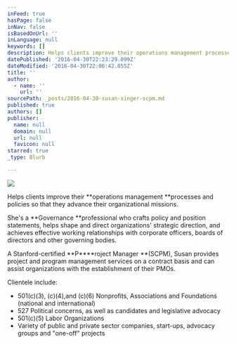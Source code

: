 ```yaml
---
inFeed: true
hasPage: false
inNav: false
isBasedOnUrl: ''
inLanguage: null
keywords: []
description: Helps clients improve their operations management processes and policies so that they advance their organizational missions.
datePublished: '2016-04-30T22:23:29.099Z'
dateModified: '2016-04-30T22:06:42.055Z'
title: ''
author:
  - name: ''
    url: ''
sourcePath: _posts/2016-04-30-susan-singer-scpm.md
published: true
authors: []
publisher:
  name: null
  domain: null
  url: null
  favicon: null
starred: true
_type: Blurb

---
```

![](https://s3-us-west-2.amazonaws.com/the-grid-img/p/2a7ab6a41ad43362f689a8343748a6de10d7cb1b.jpg)

Helps clients improve their **operations management **processes and policies so that they advance their organizational missions.

She's a **Governance **professional who crafts policy and position statements, helps shape and direct organizations' strategic direction, and achieves effective working relationships with corporate officers, boards of directors and other governing bodies.

A Stanford-certified **P****roject Manager **(SCPM), Susan provides project and program management services on a contract basis and can assist organizations with the establishment of their PMOs.

Clientele include:

* 501(c)(3), (c)(4),and (c)(6) Nonprofits, Associations and Foundations (national and international)
* 527 Political concerns, as well as candidates and legislative advocacy
* 501(c)(5) Labor Organizations
* Variety of public and private sector companies, start-ups, advocacy groups and "one-off" projects